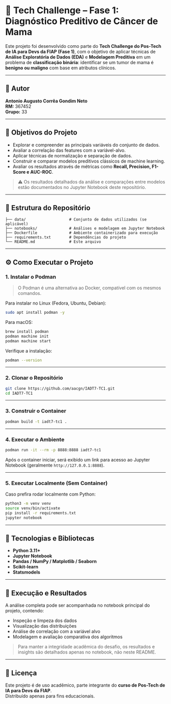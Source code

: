 # 🧠 Tech Challenge – Fase 1: Diagnóstico Preditivo de Câncer de Mama

Este projeto foi desenvolvido como parte do **Tech Challenge do Pos-Tech de IA para Devs da FIAP (Fase 1)**, com o objetivo de aplicar técnicas de **Análise Exploratória de Dados (EDA)** e **Modelagem Preditiva** em um problema de **classificação binária**: identificar se um tumor de mama é **benigno ou maligno** com base em atributos clínicos.

---

## 👤 Autor

**Antonio Augusto Corrêa Gondim Neto**  
**RM:** 367452  
**Grupo:** 33

---

## 📘 Objetivos do Projeto

- Explorar e compreender as principais variáveis do conjunto de dados.  
- Avaliar a correlação das features com a variável-alvo.  
- Aplicar técnicas de normalização e separação de dados.  
- Construir e comparar modelos preditivos clássicos de machine learning.  
- Avaliar os resultados através de métricas como **Recall, Precision, F1-Score e AUC-ROC**.

> ⚠️ Os resultados detalhados da análise e comparações entre modelos estão documentados no Jupyter Notebook deste repositório.

---

## 🧩 Estrutura do Repositório

```
├── data/                   # Conjunto de dados utilizados (se aplicável)
├── notebooks/              # Análises e modelagem em Jupyter Notebook
├── Dockerfile              # Ambiente containerizado para execução
├── requirements.txt        # Dependências do projeto
└── README.md               # Este arquivo
```

---

## ⚙️ Como Executar o Projeto

### 1. Instalar o Podman

> O Podman é uma alternativa ao Docker, compatível com os mesmos comandos.

Para instalar no Linux (Fedora, Ubuntu, Debian):

```bash
sudo apt install podman -y
```

Para macOS:

```bash
brew install podman
podman machine init
podman machine start
```

Verifique a instalação:

```bash
podman --version
```

---

### 2. Clonar o Repositório

```bash
git clone https://github.com/aacgn/IADT7-TC1.git
cd IADT7-TC1
```

---

### 3. Construir o Container

```bash
podman build -t iadt7-tc1 .
```

---

### 4. Executar o Ambiente

```bash
podman run -it --rm -p 8888:8888 iadt7-tc1
```

Após o container iniciar, será exibido um link para acesso ao Jupyter Notebook (geralmente `http://127.0.0.1:8888`).

---

### 5. Executar Localmente (Sem Container)

Caso prefira rodar localmente com Python:

```bash
python3 -m venv venv
source venv/bin/activate
pip install -r requirements.txt
jupyter notebook
```

---

## 🧮 Tecnologias e Bibliotecas

- **Python 3.11+**
- **Jupyter Notebook**
- **Pandas / NumPy / Matplotlib / Seaborn**
- **Scikit-learn**
- **Statsmodels**

---

## 📂 Execução e Resultados

A análise completa pode ser acompanhada no notebook principal do projeto, contendo:
- Inspeção e limpeza dos dados  
- Visualização das distribuições  
- Análise de correlação com a variável alvo  
- Modelagem e avaliação comparativa dos algoritmos  

> Para manter a integridade acadêmica do desafio, os resultados e insights são detalhados apenas no notebook, não neste README.

---

## 📄 Licença

Este projeto é de uso acadêmico, parte integrante do **curso de Pos-Tech de IA para Devs da FIAP**.  
Distribuído apenas para fins educacionais.
